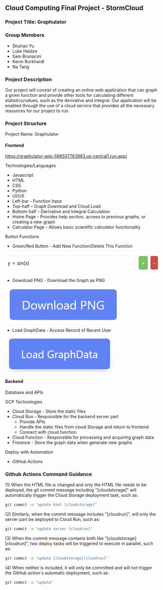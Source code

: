 ## Cloud Computing Final Project - StormCloud 

### Project Title: Graphulator 

### Group Members 
- Shuhao Yu 
- Luke Haidze 
- Sam Brunacini 
- Kevin Burkhardt 
- Na Tang 
  
### Project Description

Our project will consist of creating an online web application that can graph a given function and provide other tools for calculating different statistics/values, such as the derivative and integral. Our application will be enabled through the use of a cloud service that provides all the necessary resources for our project to run. 

### Project Structure

Project Name: Graphulator 

#### Frontend

https://graphulator-app-598507763983.us-central1.run.app/

Technologies/Languages
- Javascript 
- HTML 
- CSS 
- Python 
- UI/UX 
- Left-bar - Function Input
- Top-half – Graph Download and Cloud Load
- Bottom-half – Derivative and Integral Calculation 
- Home Page - Provides help section, access to previous graphs, or creating a new graph 
- Calculator Page - Allows basic scientific calculator functionality 

Button Functions
- Green/Red Button - Add New Function/Delete This Function

![alt text](./docs/Add_Delete.PNG)

- Download PNG - Download the Graph as PNG

![alt text](./docs/Download.PNG)

- Load GraphData - Access Record of Recent User 

![alt text](./docs/Load.PNG) 

#### Backend

Database and APIs 

GCP Technologies
- Cloud Storage - Store the static files 
- Cloud Run - Responsible for the backend server part
  - Provide APIs
  - Handle the static files from cloud Storage and return to frontend
  - Connect with cloud function 
- Cloud Function - Responsible for processing and acquiring graph data
- Firestore - Store the graph data when generate new graphs

Deploy with Automation
- GitHub Actions 

### Github Actions Command Guidance

(1) When the HTML file is changed and only the HTML file needs to be deployed, the git commit message including "[cloudstorage]" will automatically trigger the Cloud Storage deployment task, such as: 

```bash 
git commit -m "update html [cloudstorage]"
```

(2) Similarly, when the commit message includes "[cloudrun]", will only the server part be deployed to Cloud Run, such as: 

```bash 
git commit -m "update server [cloudrun]"
```

(3) When the commit message contains both like "[cloudstorage][cloudrun]", two deploy tasks will be triggered to execute in parallel,  such as: 

```bash 
git commit -m "update [cloudstorage][cloudrun]"
```

(4) When neither is included, it will only be committed and will not trigger the GitHub action's automatic deployment, such as: 

```bash 
git commit -m "update" 
```

